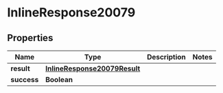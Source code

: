 # InlineResponse20079

## Properties
Name | Type | Description | Notes
------------ | ------------- | ------------- | -------------
**result** | [**InlineResponse20079Result**](InlineResponse20079Result.md) |  | 
**success** | **Boolean** |  | 

